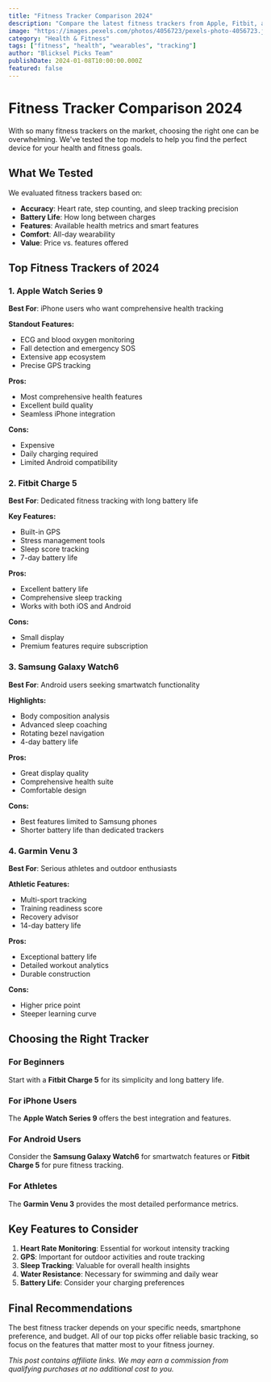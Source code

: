 ```yaml
---
title: "Fitness Tracker Comparison 2024"
description: "Compare the latest fitness trackers from Apple, Fitbit, and Samsung. Find the perfect device for your health goals."
image: "https://images.pexels.com/photos/4056723/pexels-photo-4056723.jpeg?auto=compress&cs=tinysrgb&w=800"
category: "Health & Fitness"
tags: ["fitness", "health", "wearables", "tracking"]
author: "Blicksel Picks Team"
publishDate: 2024-01-08T10:00:00.000Z
featured: false
---
```


# Fitness Tracker Comparison 2024

With so many fitness trackers on the market, choosing the right one can be overwhelming. We've tested the top models to help you find the perfect device for your health and fitness goals.

## What We Tested

We evaluated fitness trackers based on:
- **Accuracy**: Heart rate, step counting, and sleep tracking precision
- **Battery Life**: How long between charges
- **Features**: Available health metrics and smart features
- **Comfort**: All-day wearability
- **Value**: Price vs. features offered

## Top Fitness Trackers of 2024

### 1. Apple Watch Series 9

**Best For**: iPhone users who want comprehensive health tracking

**Standout Features:**
- ECG and blood oxygen monitoring
- Fall detection and emergency SOS
- Extensive app ecosystem
- Precise GPS tracking

**Pros:**
- Most comprehensive health features
- Excellent build quality
- Seamless iPhone integration

**Cons:**
- Expensive
- Daily charging required
- Limited Android compatibility

### 2. Fitbit Charge 5

**Best For**: Dedicated fitness tracking with long battery life

**Key Features:**
- Built-in GPS
- Stress management tools
- Sleep score tracking
- 7-day battery life

**Pros:**
- Excellent battery life
- Comprehensive sleep tracking
- Works with both iOS and Android

**Cons:**
- Small display
- Premium features require subscription

### 3. Samsung Galaxy Watch6

**Best For**: Android users seeking smartwatch functionality

**Highlights:**
- Body composition analysis
- Advanced sleep coaching
- Rotating bezel navigation
- 4-day battery life

**Pros:**
- Great display quality
- Comprehensive health suite
- Comfortable design

**Cons:**
- Best features limited to Samsung phones
- Shorter battery life than dedicated trackers

### 4. Garmin Venu 3

**Best For**: Serious athletes and outdoor enthusiasts

**Athletic Features:**
- Multi-sport tracking
- Training readiness score
- Recovery advisor
- 14-day battery life

**Pros:**
- Exceptional battery life
- Detailed workout analytics
- Durable construction

**Cons:**
- Higher price point
- Steeper learning curve

## Choosing the Right Tracker

### For Beginners
Start with a **Fitbit Charge 5** for its simplicity and long battery life.

### For iPhone Users
The **Apple Watch Series 9** offers the best integration and features.

### For Android Users
Consider the **Samsung Galaxy Watch6** for smartwatch features or **Fitbit Charge 5** for pure fitness tracking.

### For Athletes
The **Garmin Venu 3** provides the most detailed performance metrics.

## Key Features to Consider

1. **Heart Rate Monitoring**: Essential for workout intensity tracking
2. **GPS**: Important for outdoor activities and route tracking
3. **Sleep Tracking**: Valuable for overall health insights
4. **Water Resistance**: Necessary for swimming and daily wear
5. **Battery Life**: Consider your charging preferences

## Final Recommendations

The best fitness tracker depends on your specific needs, smartphone preference, and budget. All of our top picks offer reliable basic tracking, so focus on the features that matter most to your fitness journey.

*This post contains affiliate links. We may earn a commission from qualifying purchases at no additional cost to you.*